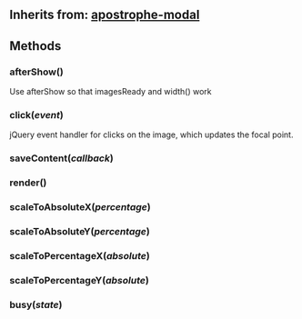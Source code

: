 ## Inherits from: [apostrophe-modal](../apostrophe-modal/browser-apostrophe-modal.md)

## Methods
### afterShow()
Use afterShow so that imagesReady and width() work
### click(*event*)
jQuery event handler for clicks on the image,
which updates the focal point.
### saveContent(*callback*)

### render()

### scaleToAbsoluteX(*percentage*)

### scaleToAbsoluteY(*percentage*)

### scaleToPercentageX(*absolute*)

### scaleToPercentageY(*absolute*)

### busy(*state*)

